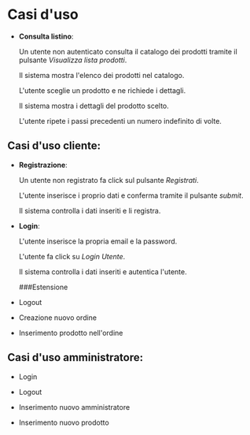 Casi d'uso
==========

* **Consulta listino**:

    Un utente non autenticato consulta il catalogo dei prodotti tramite il pulsante *Visualizza lista prodotti*.

    Il sistema mostra l'elenco dei prodotti nel catalogo.

    L'utente sceglie un prodotto e ne richiede i dettagli.

    Il sistema mostra i dettagli del prodotto scelto.

    L'utente ripete i passi precedenti un numero indefinito di volte.

Casi d'uso cliente:
-------------------

* **Registrazione**:

    Un utente non registrato fa click sul pulsante *Registrati*.

    L'utente inserisce i proprio dati e conferma tramite il pulsante *submit*.

    Il sistema controlla i dati inseriti e li registra.

* **Login**:

    L'utente inserisce la propria email e la password.

    L'utente fa click su *Login Utente*.

    Il sistema controlla i dati inseriti e autentica l'utente.

    ###Estensione

* Logout

* Creazione nuovo ordine

* Inserimento prodotto nell'ordine

Casi d'uso amministratore:
--------------------------

* Login

* Logout

* Inserimento nuovo amministratore

* Inserimento nuovo prodotto
